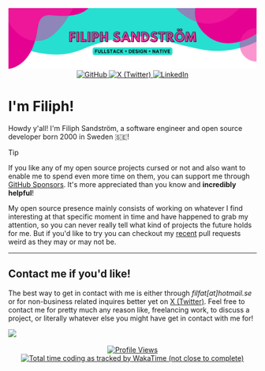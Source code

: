<img src="header.svg" alt="Filiph Sandström Banner" />
<div align="center">
    <a href="https://github.com/filiphsps">
        <img src="https://img.shields.io/badge/GitHub-%40filiphsps-239a3b.svg" alt="GitHub"  />
    </a>
    <a href="https://twitter.com/filiphsandstrom">
        <img src="https://img.shields.io/badge/Twitter-%40filiphsandstrom-58a1f2.svg" alt="X (Twitter)" />
    </a>
    <a href="https://www.linkedin.com/in/filiphsandstrom/">
        <img src="https://img.shields.io/badge/Linked-In-0c66c3.svg" alt="LinkedIn" />
    </a>
</div>

# I'm Filiph!

Howdy y'all! I'm Filiph Sandström, a software engineer and open source developer born 2000 in Sweden 🇸🇪!

> [!TIP]
> If you like any of my open source projects cursed or not and also want to enable me to spend even more time on them, you can support me through [GitHub Sponsors](https://github.com/sponsors/filiphsps). It's more appreciated than you know and **incredibly helpful**!

My open source presence mainly consists of working on whatever I find interesting at that specific moment in time and have happened to grab my attention, so you can never really tell what kind of projects the future holds for me. But if you'd like to try you can checkout my [recent](https://github.com/search?q=is%3Apr+is%3Apublic+author%3Afiliphsps&type=pullrequests&s=created&o=desc) pull requests weird as they may or may not be.

<!---
### How We Got Here

Since starting out with software development as a very young kid[^2], I have pretty much managed to work on everything and anything from homebrew apps and games[^3], to a _(really bad)_[^4] HTML renderer [NXTBrowser](https://github.com/filiphsps/NXTBrowser), to the Minecraft Bedrock Edition server software [JSPrismarine](https://github.com/JSPrismarine/JSPrismarine) written entirely in TypeScript, to react components like [react-tender](https://github.com/NordcomInc/react-tender) and utilities like [react-shopify-analytics](https://github.com/NordcomInc/react-shopify-analytics), to just useful and simple [npm packages](https://www.npmjs.com/~filiphsandstrom), to a operating system [SerenityOS](https://github.com/SerenityOS/serenity/commits/master/?author=filiphsps), to a Windows Shell replacement with live-tiles [AdaptiveShell](https://github.com/filiphsps/AdaptiveShell).

[^2]: I started coding at 7 or 8 years old though I didn't really do anything till around the age of 10/11-ish if you don't count smaller text-based games and general scripting.
[^3]: e.g. [WiiCraft](https://github.com/filiphsps/WiiCraft) and [DownloadMii](https://github.com/filiphsps/DownloadMii-3DS), projects I used to work on in my free time as a young-ish teenager.
[^4]: Citation Needed, [xkcd 285](https://xkcd.com/285/).
--->

---

## Contact me if you'd like!

The best way to get in contact with me is either through _filfat[at]hotmail.se_ or for non-business related inquires better yet on [X (Twitter)](https://twitter.com/filiphsandstrom). Feel free to contact me for pretty much any reason like, freelancing work, to discuss a project, or literally whatever else you might have get in contact with me for!

![](https://hit.yhype.me/github/profile?user_id=108444335)

<div align="center">
    <a href="https://github.com/filiphsps">
        <img src="https://komarev.com/ghpvc/?username=filiphsps&color=yellow" alt="Profile Views" />
    </a>
    <a href="https://wakatime.com/@c7ebec34-9b91-4b7f-bf49-846cb40584ac">
        <img src="https://wakatime.com/badge/user/c7ebec34-9b91-4b7f-bf49-846cb40584ac.svg" alt="Total time coding as tracked by WakaTime (not close to complete)" />
    </a>
</div>
</br>
